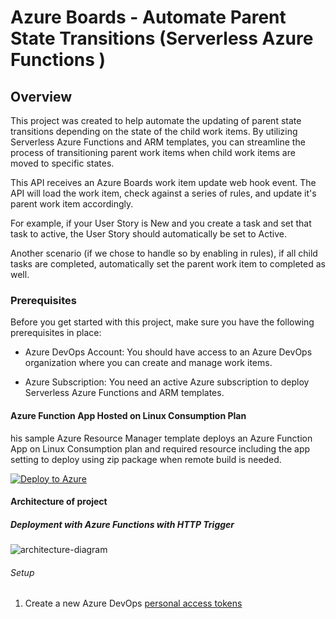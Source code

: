 # Azure Boards - Automate Parent State Transitions (Serverless Azure Functions )

## Overview
This project was created to help automate the updating of parent state transitions depending on the state of the child work items. By utilizing Serverless Azure Functions and ARM templates, you can streamline the process of transitioning parent work items when child work items are moved to specific states.

This API receives an Azure Boards work item update web hook event. The API will load the work item, check against a series of rules, and update it's parent work item accordingly.

For example, if your User Story is New and you create a task and set that task to active, the User Story should automatically be set to Active.

Another scenario (if we chose to handle so by enabling in rules), if all child tasks are completed, automatically set the parent work item to completed as well.

### Prerequisites
Before you get started with this project, make sure you have the following prerequisites in place:

* Azure DevOps Account: You should have access to an Azure DevOps organization where you can create and manage work items.

* Azure Subscription: You need an active Azure subscription to deploy Serverless Azure Functions and ARM templates.

#### Azure Function App Hosted on Linux Consumption Plan
his sample Azure Resource Manager template deploys an Azure Function App on Linux Consumption plan and required resource including the app setting to deploy using zip package when remote build is needed.


[![Deploy to Azure](https://aka.ms/deploytoazurebutton)](https://portal.azure.com/#create/Microsoft.Template/uri/[[https%3A%2F%2Fraw.githubusercontent.com%2FAzure%2Fazure-quickstart-templates%2Fmaster%2Fquickstarts%2Fmicrosoft.storage%2Fstorage-account-create%2Fazuredeploy.json](https://github.com/Mohamed-M-Zain/azure-boards-automate-state-transition-parent-serverless/blob/main/zainfunction.json)])

#### Architecture of project
##### Deployment with Azure Functions with HTTP Trigger



![architecture-diagram](https://github.com/Mohamed-M-Zain/azure-boards-automate-state-transition-parent-serverless/assets/144002170/42117d1c-769b-46e7-aa0e-ba48471fcada)




###### Setup
1. Create a new Azure DevOps [personal access tokens](https://learn.microsoft.com/en-us/azure/devops/organizations/accounts/use-personal-access-tokens-to-authenticate?view=azure-devops&tabs=Windows)



